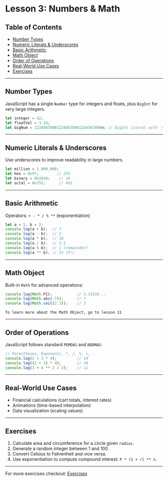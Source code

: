 # Lesson 3: Numbers & Math

## Table of Contents

* [Number Types](#number-types)
* [Numeric Literals & Underscores](#numeric-literals--underscores)
* [Basic Arithmetic](#basic-arithmetic)
* [Math Object](#math-object)
* [Order of Operations](#order-of-operations)
* [Real-World Use Cases](#real-world-use-cases)
* [Exercises](#exercises)

---

## Number Types

JavaScript has a single `Number` type for integers and floats, plus `BigInt` for very large integers.

```js
let integer = 42;
let floatVal = 3.14;
let bigNum = 123456789012345678901234567890n; // BigInt literal with `n`
```

---

## Numeric Literals & Underscores

Use underscores to improve readability in large numbers.

```js
let million = 1_000_000;
let hex = 0xFF;        // 255
let binary = 0b1010;    // 10
let octal = 0o755;      // 493
```

---

## Basic Arithmetic

Operators: `+ - * / % **` (exponentiation)

```js
let a = 5, b = 2;
console.log(a + b);  // 7
console.log(a - b);  // 3
console.log(a * b);  // 10
console.log(a / b);  // 2.5
console.log(a % b);  // 1 (remainder)
console.log(a ** b); // 25 (5²)
```

---

## Math Object

Built-in `Math` for advanced operations:

```js
console.log(Math.PI);           // 3.14159...
console.log(Math.abs(-7));      // 7
console.log(Math.ceil(2.3));    // 3
```

`To learn more about the Math Object, go to lesson 11`

---

## Order of Operations

JavaScript follows standard `PEMDAS` and `BODMAS`:

```js
// Parentheses, Exponents, *, /, %, +, -
console.log(2 + 3 * 4);         // 14
console.log((2 + 3) * 4);       // 20
console.log(3 + 4 ** 2 / 2);    // 11
```

---

## Real-World Use Cases

* Financial calculations (cart totals, interest rates)
* Animations (time-based interpolation)
* Data visualization (scaling values)

---

## Exercises

1. Calculate area and circumference for a circle given `radius`.
2. Generate a random integer between 1 and 100.
3. Convert Celsius to Fahrenheit and vice versa.
4. Use exponentiation to compute compound interest: `P * (1 + r) ** n`.

---

For more exercises checkout: [Exercises](./Exercise.txt)
